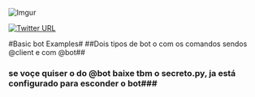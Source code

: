 ![Imgur](https://i.imgur.com/FJbl1so.png)

[![Twitter URL](https://img.shields.io/twitter/url/http/shields.io.svg?style=social&logo=twitter)](https://twitter.com/vagner_Stark)

#Basic bot Examples#
##Dois tipos de bot o com os comandos sendos @client e com @bot##
### se voçe quiser o do @bot baixe tbm o secreto.py, ja está configurado para esconder o bot###
